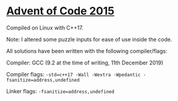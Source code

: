 # [Advent of Code 2015](https://adventofcode.com/2015)

Compiled on Linux with C++17.

Note: I altered some puzzle inputs for ease of use inside the code.

All solutions have been written with the following compiler/flags:

Compiler: GCC (9.2 at the time of writing, 11th December 2019)

Compiler flags: `-std=c++17 -Wall -Wextra -Wpedantic -fsanitize=address,undefined`

Linker flags: `-fsanitize=address,undefined`
